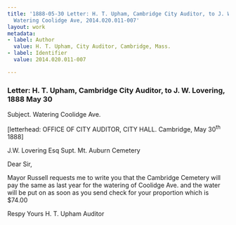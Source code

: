 ```yaml
---
title: '1888-05-30 Letter: H. T. Upham, Cambridge City Auditor, to J. W. Lovering,
  Watering Coolidge Ave, 2014.020.011-007'
layout: work
metadata:
- label: Author
  value: H. T. Upham, City Auditor, Cambridge, Mass.
- label: Identifier
  value: 2014.020.011-007

---
```

<div class="pages">
<div id="page-1484780">
<h3><a name="page-1484780">Letter: H. T. Upham, Cambridge City Auditor, to J. W. Lovering, 1888 May 30</a></h3>
<div class="page-content">
<p>Subject. Watering Coolidge Ave.</p>
<p>[letterhead: OFFICE OF<span class='line-break'> </span>CITY AUDITOR, <span class='line-break'> </span>CITY HALL.<span class='line-break'> </span><ital>Cambridge,</ital> May 30<sup>th</sup> 1888]</p>
<p>J.W. Lovering Esq<span class='line-break'> </span>Supt. Mt. Auburn Cemetery</p>
<p>Dear Sir,</p>
<p>Mayor Russell requests me to write you that <span class='line-break'> </span>the Cambridge Cemetery will pay the same<span class='line-break'> </span>as last year for the watering of Coolidge<span class='line-break'> </span>Ave. and the water will be put on as<span class='line-break'> </span>soon as you send check for your proportion<span class='line-break'> </span>which is $74.00</p>
<p>Respy Yours<span class='line-break'> </span>H. T. Upham<span class='line-break'> </span>Auditor</p>
</div>
</div>
<br />
</div>
